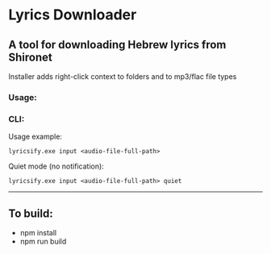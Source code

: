 # Lyrics Downloader  <br>

## A tool for downloading Hebrew lyrics from Shironet

Installer adds right-click context to folders and to mp3/flac file types

### Usage:

### CLI:

Usage example:

```
lyricsify.exe input <audio-file-full-path>
```  

Quiet mode (no notification):  
```
lyricsify.exe input <audio-file-full-path> quiet
```

---

## To build:

 * npm install
 * npm run build
